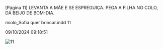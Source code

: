[Página 11]
LEVANTA A MÃE E SE ESPREGUIÇA.
PEGA A FILHA NO COLO, DÁ BEIJO DE BOM-DIA.


miolo_Sofia quer brincar.indd 11

09/10/2024 09:18:51

![11](./img/page_011.jpg)
